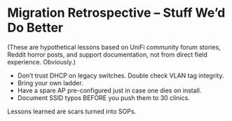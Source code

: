 # Migration Retrospective – Stuff We’d Do Better
(These are hypothetical lessons based on UniFi community forum stories, Reddit horror posts, and support documentation, not from direct field experience. Obviously.)

- Don’t trust DHCP on legacy switches. Double check VLAN tag integrity.
- Bring your own ladder.
- Have a spare AP pre-configured just in case one dies on install.
- Document SSID typos BEFORE you push them to 30 clinics.

Lessons learned are scars turned into SOPs.
